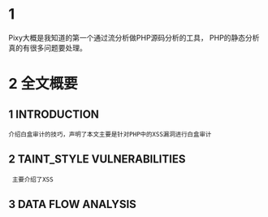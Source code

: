 # 1
Pixy大概是我知道的第一个通过流分析做PHP源码分析的工具， PHP的静态分析真的有很多问题要处理。


# 2 全文概要
  ## 1 INTRODUCTION
    介绍白盒审计的技巧，声明了本文主要是针对PHP中的XSS漏洞进行白盒审计
  ## 2 TAINT_STYLE VULNERABILITIES 
     主要介绍了XSS
  ## 3 DATA FLOW ANALYSIS 
  
